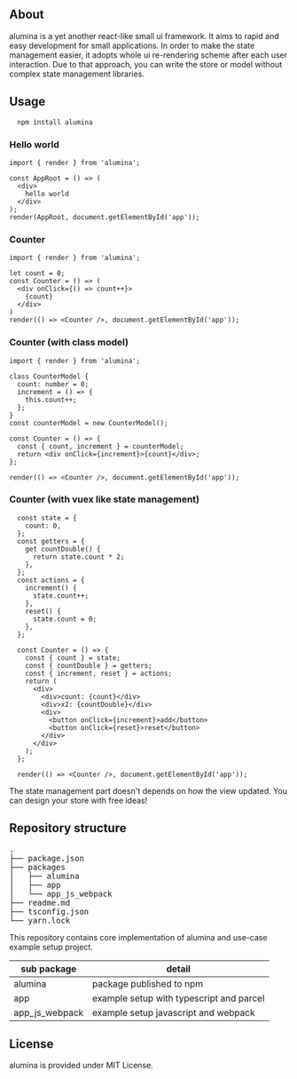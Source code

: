 ## About

alumina is a yet another react-like small ui framework. It aims to rapid and easy development for small applications.
In order to make the state management easier, it adopts whole ui re-rendering scheme after each user interaction.
Due to that approach, you can write the store or model without complex state management libraries.
## Usage 

```
  npm install alumina
```

### Hello world
```tsx
import { render } from 'alumina';

const AppRoot = () => (
  <div>
    hello world
  </div>
);
render(AppRoot, document.getElementById('app'));

```

### Counter

```tsx
import { render } from 'alumina';

let count = 0;
const Counter = () => (
  <div onClick={() => count++}>
    {count}
  </div>
)
render(() => <Counter />, document.getElementById('app'));
```

### Counter (with class model)

```tsx
import { render } from 'alumina';

class CounterModel {
  count: number = 0;
  increment = () => {
    this.count++;
  };
}
const counterModel = new CounterModel();

const Counter = () => {
  const { count, increment } = counterModel;
  return <div onClick={increment}>{count}</div>;
};

render(() => <Counter />, document.getElementById('app'));
```

### Counter (with vuex like state management)
```tsx
  const state = {
    count: 0,
  };
  const getters = {
    get countDouble() {
      return state.count * 2;
    },
  };
  const actions = {
    increment() {
      state.count++;
    },
    reset() {
      state.count = 0;
    },
  };

  const Counter = () => {
    const { count } = state;
    const { countDouble } = getters;
    const { increment, reset } = actions;
    return (
      <div>
        <div>count: {count}</div>
        <div>x2: {countDouble}</div>
        <div>
          <button onClick={increment}>add</button>
          <button onClick={reset}>reset</button>
        </div>
      </div>
    );
  };

  render(() => <Counter />, document.getElementById('app'));
```

The state management part doesn't depends on how the view updated.
You can design your store with free ideas!

## Repository structure

<pre>
.
├── package.json
├── packages
│   ├── alumina
│   ├── app
│   └── app_js_webpack
├── readme.md
├── tsconfig.json
└── yarn.lock
</pre>

This repository contains core implementation of alumina and use-case example setup project. 

| sub package | detail |
| ---- | ---- |
| alumina | package published to npm |
| app | example setup with typescript and parcel |
| app_js_webpack | example setup javascript and webpack | 


## License

alumina is provided under MIT License.
